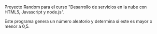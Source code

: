 Proyecto Random para el curso "Desarrollo de servicios en la nube con HTML5, Javascript y node.js".

Este programa genera un número aleatorio y determina si este es mayor o menor a 0,5.
